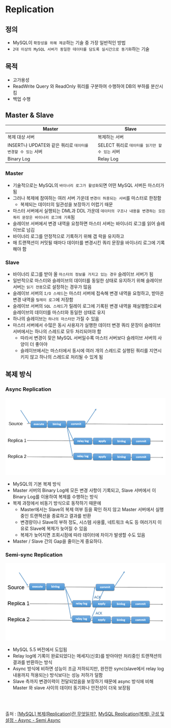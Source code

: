 # Replication

## 정의
- MySQL이 `확장성을 위해 제공`하는 기술 중 가장 일반적인 방법
- `2대 이상의 MySQL 서버가 동일한 데이터를 담도록 실시간으로 동기화`하는 기술 

## 목적
- 고가용성
- ReadWrite Query 와 ReadOnly 쿼리를 구분하여 수행하여 DB의 부하를 분산시킴
- 백업 수행

## Master & Slave
|Master|Slave|
|---|---|
|복제 대상 서버|복제하는 서버|
|INSERT나 UPDATE와 같은 쿼리로 `데이터를 변경할 수 있는` 서버|SELECT 쿼리로 `데이터를 읽기만 할 수 있는` 서버|
|Binary Log|Relay Log|

### Master
- 기술적으로는 MySQL의 `바이너리 로그가 활성화`되면 어떤 MySQL 서버든 마스터가 됨
- 그러나 복제에 참여하는 여러 서버 가운데 `변경이 허용되는 서버`를 마스터로 한정함
  - 복제되는 데이터의 일관성을 보장하기 어렵기 때문
- 마스터 서버에서 실행되는 DML과 DDL 가운데 `데이터의 구조나 내용을 변경하는 모든 쿼리 문장은 바이너리 로그에 기록`됨
- 슬레이브 서버에서 변경 내역을 요청하면 마스터 서버는 바이너리 로그를 읽어 슬레이브로 넘김
- 바이너리 로그를 안정적으로 기록하기 위해 갭 락을 유지하고
- 매 트랜잭션이 커밋될 때마다 데이터를 변경시킨 쿼리 문장을 바이너리 로그에 기록해야 함

### Slave
- 바이너리 로그를 받아 올 `마스터의 정보를 가지고 있는 경우` 슬레이브 서버가 됨
- 일반적으로 마스터와 슬레이브의 데이터를 동일한 상태로 유지하기 위해 슬레이브 서버는 `읽기 전용`으로 설정하는 경우가 많음
- 슬레이브 서버의 `I/O 스레드`는 마스터 서버에 접속해 변경 내역을 요청하고, 받아온 변경 내역을 `릴레이 로그`에 저장함
- 슬레이브 서버의 `SQL 스레드`가 릴레이 로그에 기록된 변경 내역을 재실행함으로써 슬레이브의 데이터를 마스터와 동일한 상태로 유지
- 하나의 슬레이브는 `하나의 마스터만` 가질 수 있음
- 마스터 서버에서 수많은 동시 사용자가 실행한 데이터 변경 쿼리 문장이 슬레이브 서버에서는 하나의 스레드로 모두 처리되어야 함 
  - 따라서 변경이 잦은 MySQL 서버일수록 마스터 서버보다 슬레이브 서버의 사양이 더 좋아야 
  - 슬레이브에서는 마스터에서 동시에 여러 개의 스레드로 실행된 쿼리를 지연시키지 않고 하나의 스레드로 처리될 수 있게 됨

## 복제 방식
### Async Replication
![async replication](./images/async-replication-diagram.png)
- MySQL의 기본 복제 방식
- Master 서버의 Binary Log에 모든 변경 사항이 기록되고, Slave 서버에서 이 Binary Log를 이용하여 복제를 수행하는 방식
- 복제 과정에서 비동기 방식으로 동작하기 때문에
  - Master에서는 Slave의 복제 여부 등을 확인 하지 않고 Master 서버에서 실행중인 트랜잭션을 종료하고 결과를 반환
  - 변경량이나 Slave의 부하 정도, 시스템 사용률, 네트워크 속도 등 여러가지 이유로 Slave에 복제가 늦어질 수 있음
  - 복제가 늦어지면 조회시점에 따라 데이터에 차이가 발생할 수도 있음
- Master / Slave 간의 Gap을 줄이는게 중요하다.


### Semi-sync Replication
![semi-sync replication](./images/semisync-replication-diagram.png)
- MySQL 5.5 버전에서 도입됨
- Relay log에 기록이 완료되었다는 메세지(신호)를 받아야만 처리중인 트랜잭션의 결과를 반환하는 방식
- Async 방식에 비하면 성능이 조금 저하되지만, 완전한 sync(slave에서 relay log 내용까지 적용되는) 방식보다는 성능 저하가 덜함
- Slave 측까지 변경이력이 전달되었음을 보장하기 때문에 async 방식에 비해 Master 와 slave 사이의 데이터 동기화나 안전성이 더욱 보장됨

<br>
<br>

출처 : [[MySQL] 복제(Replication)란 무엇일까?](https://devlog-wjdrbs96.tistory.com/371), [MySQL Replication(복제) 구성 및 설정 - Async - Semi Async](https://hoing.io/archives/3111)